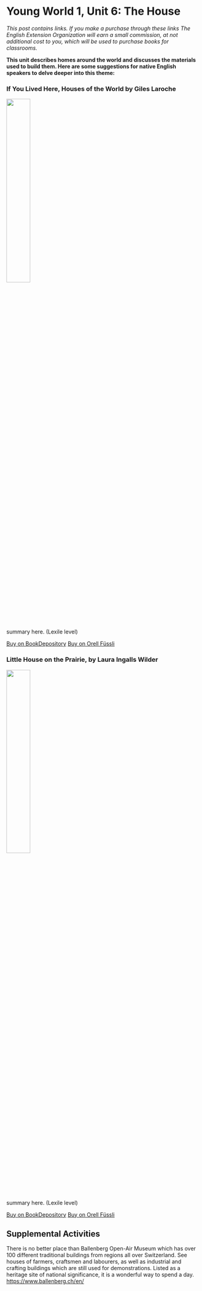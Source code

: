 # Young World 1, Unit 6: The House
*This post contains links. If you make a purchase through these links The English Extension Organization will earn a small commission, at not additional cost to you, which will be used to purchase books for classrooms.*

**This unit describes homes around the world and discusses the materials used to build them.  Here are some suggestions for native English speakers to delve deeper into this theme:**

### If You Lived Here, Houses of the World by Giles Laroche

<img src="https://i.imgur.com/eWdCAYe.png" width="35%" />

 summary here. (Lexile level)

<a href="https://www.bookdepository.com/If-You-Lived-Here-Houses-of-the-World-Giles-Laroche/9780547238920" rel="nofollow"> Buy on BookDepository</a> 
<a href="https://www.orellfuessli.ch/shop/home/artikeldetails/A1016690154" rel="nofollow"> Buy on Orell Füssli</a>

### Little House on the Prairie, by Laura Ingalls Wilder 

<img src="https://i.imgur.com/eWdCAYe.png" width="35%" />

 summary here. (Lexile level)

<a href="https://www.bookdepository.com/If-You-Lived-Here-Houses-of-the-World-Giles-Laroche/9780547238920" rel="nofollow"> Buy on BookDepository</a> 
<a href="https://www.orellfuessli.ch/shop/home/artikeldetails/A1016690154" rel="nofollow"> Buy on Orell Füssli</a>


## Supplemental Activities

There is no better place than Ballenberg Open-Air Museum which has over 100 different traditional buildings from regions all over Switzerland.  See houses of farmers, craftsmen and labourers, as well as industrial and crafting buildings which are still used for demonstrations.  Listed as a heritage site of national significance, it is a wonderful way to spend a day. 
https://www.ballenberg.ch/en/
<!--stackedit_data:
eyJoaXN0b3J5IjpbLTEyMDE3MTYwOSwxMjM2NjM5NDQsLTE2ND
YxNDMzNzAsMjExNjU5NTIxOSwtODkxODg0ODkzXX0=
-->